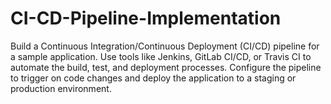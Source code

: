 # CI-CD-Pipeline-Implementation
Build a Continuous Integration/Continuous Deployment (CI/CD) pipeline for a sample application. Use tools like Jenkins, GitLab CI/CD, or Travis CI to automate the build, test, and deployment processes. Configure the pipeline to trigger on code changes and deploy the application to a staging or production environment.
